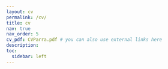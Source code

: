 ```yaml
---
layout: cv
permalink: /cv/
title: cv
nav: true
nav_order: 5
cv_pdf: CVParra.pdf # you can also use external links here
description: 
toc:
  sidebar: left
---
```

